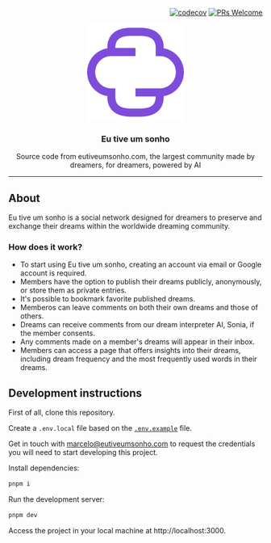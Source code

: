 <div align="right">

[![codecov](https://codecov.io/gh/eutiveumsonho/eutiveumsonho/branch/main/graph/badge.svg?token=E0233QY1CP)](https://codecov.io/gh/eutiveumsonho/eutiveumsonho)
[![PRs Welcome](https://img.shields.io/badge/PRs-welcome-brightgreen.svg?style=flat-square)](https://makeapullrequest.com)

</div>

<p align="center">
  <img alt="Eu tive um sonho" src="https://raw.githubusercontent.com/eutiveumsonho/.github/main/profile/assets/logo-512x512.png" height="192" width="192" />
  <h3 align="center">Eu tive um sonho</h3>
  <p align="center">Source code from eutiveumsonho.com, the largest community made by dreamers, for dreamers, powered by AI</p>
</p>

---

## About

Eu tive um sonho is a social network designed for dreamers to preserve and exchange their dreams within the worldwide dreaming community.

### How does it work?

- To start using Eu tive um sonho, creating an account via email or Google account is required.
- Members have the option to publish their dreams publicly, anonymously, or store them as private entries.
- It's possible to bookmark favorite published dreams.
- Memberos can leave comments on both their own dreams and those of others.
- Dreams can receive comments from our dream interpreter AI, Sonia, if the member consents.
- Any comments made on a member's dreams will appear in their inbox.
- Members can access a page that offers insights into their dreams, including dream frequency and the most frequently used words in their dreams.

## Development instructions

First of all, clone this repository.

Create a `.env.local` file based on the [`.env.example`](.env.example) file.

Get in touch with marcelo@eutiveumsonho.com to request the credentials you will need to start developing this project.

Install dependencies:

```sh
pnpm i
```

Run the development server:

```sh
pnpm dev
```

Access the project in your local machine at http://localhost:3000. 